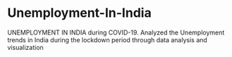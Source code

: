 # Unemployment-In-India
UNEMPLOYMENT IN INDIA during COVID-19. Analyzed the Unemployment trends in India during the lockdown period through data analysis and visualization 

